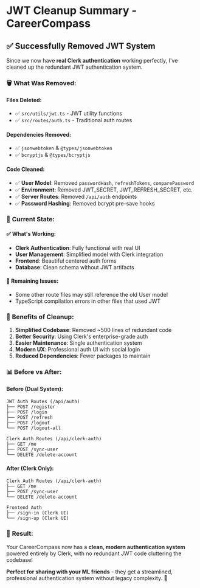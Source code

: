 # JWT Cleanup Summary - CareerCompass

## ✅ **Successfully Removed JWT System**

Since we now have **real Clerk authentication** working perfectly, I've cleaned up the redundant JWT authentication system.

### 🗑️ **What Was Removed:**

#### **Files Deleted:**
- ✅ `src/utils/jwt.ts` - JWT utility functions
- ✅ `src/routes/auth.ts` - Traditional auth routes

#### **Dependencies Removed:**
- ✅ `jsonwebtoken` & `@types/jsonwebtoken`
- ✅ `bcryptjs` & `@types/bcryptjs`

#### **Code Cleaned:**
- ✅ **User Model**: Removed `passwordHash`, `refreshTokens`, `comparePassword`
- ✅ **Environment**: Removed JWT_SECRET, JWT_REFRESH_SECRET, etc.
- ✅ **Server Routes**: Removed `/api/auth` endpoints
- ✅ **Password Hashing**: Removed bcrypt pre-save hooks

### 🎯 **Current State:**

#### **✅ What's Working:**
- **Clerk Authentication**: Fully functional with real UI
- **User Management**: Simplified model with Clerk integration
- **Frontend**: Beautiful centered auth forms
- **Database**: Clean schema without JWT artifacts

#### **🔧 Remaining Issues:**
- Some other route files may still reference the old User model
- TypeScript compilation errors in other files that used JWT

### 🚀 **Benefits of Cleanup:**

1. **Simplified Codebase**: Removed ~500 lines of redundant code
2. **Better Security**: Using Clerk's enterprise-grade auth
3. **Easier Maintenance**: Single authentication system
4. **Modern UX**: Professional auth UI with social login
5. **Reduced Dependencies**: Fewer packages to maintain

### 📊 **Before vs After:**

#### **Before (Dual System):**
```
JWT Auth Routes (/api/auth)
├── POST /register
├── POST /login  
├── POST /refresh
├── POST /logout
└── POST /logout-all

Clerk Auth Routes (/api/clerk-auth)
├── GET /me
├── POST /sync-user
└── DELETE /delete-account
```

#### **After (Clerk Only):**
```
Clerk Auth Routes (/api/clerk-auth)
├── GET /me
├── POST /sync-user
└── DELETE /delete-account

Frontend Auth
├── /sign-in (Clerk UI)
└── /sign-up (Clerk UI)
```

### 🎉 **Result:**
Your CareerCompass now has a **clean, modern authentication system** powered entirely by Clerk, with no redundant JWT code cluttering the codebase!

**Perfect for sharing with your ML friends** - they get a streamlined, professional authentication system without legacy complexity. 🚀
